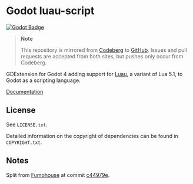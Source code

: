 # Godot luau-script

[![Godot Badge](https://img.shields.io/badge/Godot-4.2--stable-orange)](https://godotengine.org/)

> **Note**
>
> This repository is mirrored from [Codeberg](https://codeberg.org/ksk/godot-luau-script)
> to [GitHub](https://github.com/Fumohouse/godot-luau-script). Issues and pull requests
> are accepted from both sites, but pushes only occur from Codeberg.

GDExtension for Godot 4 adding support for
[Luau](https://github.com/Roblox/luau), a variant of Lua 5.1, to Godot as a
scripting language.

[Documentation](https://fumohouse.github.io/gls-docs/)

## License

See `LICENSE.txt`.

Detailed information on the copyright of dependencies can be found in
`COPYRIGHT.txt`.

## Notes

Split from [Fumohouse](https://github.com/Fumohouse/Fumohouse) at commit
[c44979e](https://github.com/Fumohouse/Fumohouse/commit/c44979eda40be4ac0f495af2ed068f0714b4bb34).
